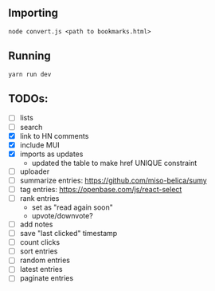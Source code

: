 ## Importing
```
node convert.js <path to bookmarks.html>
```

## Running
```
yarn run dev
```

## TODOs:

- [ ] lists
- [ ] search
- [x] link to HN comments
- [x] include MUI
- [x] imports as updates 
   - updated the table to make href UNIQUE constraint
- [ ] uploader
- [ ] summarize entries: https://github.com/miso-belica/sumy
- [ ] tag entries: https://openbase.com/js/react-select
- [ ] rank entries
  - set as "read again soon"
  - upvote/downvote?
- [ ] add notes
- [ ] save "last clicked" timestamp
- [ ] count clicks
- [ ] sort entries
- [ ] random entries
- [ ] latest entries
- [ ] paginate entries
